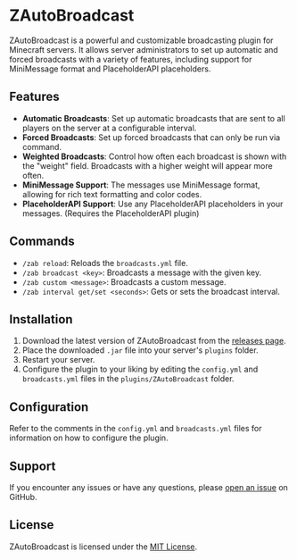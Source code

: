# ZAutoBroadcast

ZAutoBroadcast is a powerful and customizable broadcasting plugin for Minecraft servers. It allows server administrators to set up automatic and forced broadcasts with a variety of features, including support for MiniMessage format and PlaceholderAPI placeholders.

## Features

- **Automatic Broadcasts**: Set up automatic broadcasts that are sent to all players on the server at a configurable interval.
- **Forced Broadcasts**: Set up forced broadcasts that can only be run via command.
- **Weighted Broadcasts**: Control how often each broadcast is shown with the "weight" field. Broadcasts with a higher weight will appear more often.
- **MiniMessage Support**: The messages use MiniMessage format, allowing for rich text formatting and color codes.
- **PlaceholderAPI Support**: Use any PlaceholderAPI placeholders in your messages. (Requires the PlaceholderAPI plugin)

## Commands

- `/zab reload`: Reloads the `broadcasts.yml` file.
- `/zab broadcast <key>`: Broadcasts a message with the given key.
- `/zab custom <message>`: Broadcasts a custom message.
- `/zab interval get/set <seconds>`: Gets or sets the broadcast interval.

## Installation

1. Download the latest version of ZAutoBroadcast from the [releases page](https://github.com/Zepsi/ZAutoBroadcast/releases).
2. Place the downloaded `.jar` file into your server's `plugins` folder.
3. Restart your server.
4. Configure the plugin to your liking by editing the `config.yml` and `broadcasts.yml` files in the `plugins/ZAutoBroadcast` folder.

## Configuration

Refer to the comments in the `config.yml` and `broadcasts.yml` files for information on how to configure the plugin.

## Support

If you encounter any issues or have any questions, please [open an issue](https://github.com/Zepsi/ZAutoBroadcast/issues) on GitHub.

## License

ZAutoBroadcast is licensed under the [MIT License](https://github.com/Zepsi/ZAutoBroadcast/blob/main/LICENSE).